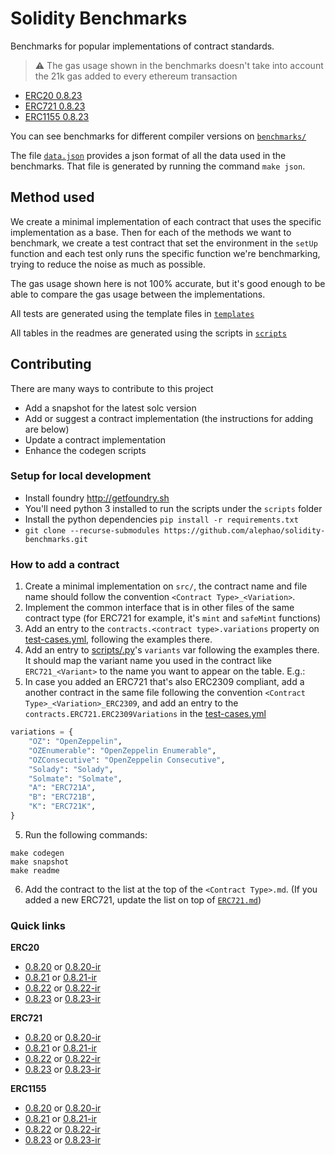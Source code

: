 # Solidity Benchmarks

Benchmarks for popular implementations of contract standards.

> ⚠️ The gas usage shown in the benchmarks doesn't take into account the 21k gas added to every ethereum transaction

- [ERC20 0.8.23](benchmarks/0.8.23/ERC20.md)
- [ERC721 0.8.23](benchmarks/0.8.23/ERC721.md)
- [ERC1155 0.8.23](benchmarks/0.8.23/ERC1155.md)

You can see benchmarks for different compiler versions on [`benchmarks/`](benchmarks)

The file [`data.json`](data.json) provides a json format of all the data used in the benchmarks. That file is generated by running the command `make json`.

## Method used

We create a minimal implementation of each contract that uses the specific implementation as a base. Then for each of the methods we want to benchmark, we create a test contract that set the environment in the `setUp` function and each test only runs the specific function we're benchmarking, trying to reduce the noise as much as possible.

The gas usage shown here is not 100% accurate, but it's good enough to be able to compare the gas usage between the implementations.

All tests are generated using the template files in [`templates`](templates)

All tables in the readmes are generated using the scripts in [`scripts`](scripts)

## Contributing

There are many ways to contribute to this project

- Add a snapshot for the latest solc version
- Add or suggest a contract implementation (the instructions for adding are below)
- Update a contract implementation
- Enhance the codegen scripts

### Setup for local development

- Install foundry http://getfoundry.sh
- You'll need python 3 installed to run the scripts under the `scripts` folder
- Install the python dependencies `pip install -r requirements.txt`
- `git clone --recurse-submodules https://github.com/alephao/solidity-benchmarks.git`

### How to add a contract

1. Create a minimal implementation on `src/`, the contract name and file name should follow the convention `<Contract Type>_<Variation>`.
2. Implement the common interface that is in other files of the same contract type (for ERC721 for example, it's `mint` and `safeMint` functions)
3. Add an entry to the `contracts.<contract type>.variations` property on [test-cases.yml](test-cases.yml), following the examples there.
4. Add an entry to [scripts/<contract type>.py](scripts)'s `variants` var following the examples there. It should map the variant name you used in the contract like `ERC721_<Variant>` to the name you want to appear on the table. E.g.:
5. In case you added an ERC721 that's also ERC2309 compliant, add a another contract in the same file following the convention `<Contract Type>_<Variation>_ERC2309`, and add an entry to the `contracts.ERC721.ERC2309Variations` in the [test-cases.yml](test-cases.yml)

```python
variations = {
    "OZ": "OpenZeppelin",
    "OZEnumerable": "OpenZeppelin Enumerable",
    "OZConsecutive": "OpenZeppelin Consecutive",
    "Solady": "Solady",
    "Solmate": "Solmate",
    "A": "ERC721A",
    "B": "ERC721B",
    "K": "ERC721K",
}
```


5. Run the following commands:

```console
make codegen
make snapshot
make readme
```


6. Add the contract to the list at the top of the `<Contract Type>.md`. (If you added a new ERC721, update the list on top of [`ERC721.md`](ERC721.md))

### Quick links

**ERC20**

* [0.8.20](benchmarks/0.8.20/ERC20.md) or [0.8.20-ir](benchmarks/0.8.20-via-ir/ERC20.md)
* [0.8.21](benchmarks/0.8.21/ERC21.md) or [0.8.21-ir](benchmarks/0.8.21-via-ir/ERC20.md)
* [0.8.22](benchmarks/0.8.22/ERC22.md) or [0.8.22-ir](benchmarks/0.8.22-via-ir/ERC20.md)
* [0.8.23](benchmarks/0.8.23/ERC23.md) or [0.8.23-ir](benchmarks/0.8.23-via-ir/ERC20.md)


**ERC721**

* [0.8.20](benchmarks/0.8.20/ERC721.md) or [0.8.20-ir](benchmarks/0.8.20-via-ir/ERC721.md)
* [0.8.21](benchmarks/0.8.21/ERC721.md) or [0.8.21-ir](benchmarks/0.8.21-via-ir/ERC721.md)
* [0.8.22](benchmarks/0.8.22/ERC721.md) or [0.8.22-ir](benchmarks/0.8.22-via-ir/ERC721.md)
* [0.8.23](benchmarks/0.8.23/ERC721.md) or [0.8.23-ir](benchmarks/0.8.23-via-ir/ERC721.md)


**ERC1155**

* [0.8.20](benchmarks/0.8.20/ERC1155.md) or [0.8.20-ir](benchmarks/0.8.20-via-ir/ERC1155.md)
* [0.8.21](benchmarks/0.8.21/ERC1155.md) or [0.8.21-ir](benchmarks/0.8.21-via-ir/ERC1155.md)
* [0.8.22](benchmarks/0.8.22/ERC1155.md) or [0.8.22-ir](benchmarks/0.8.22-via-ir/ERC1155.md)
* [0.8.23](benchmarks/0.8.23/ERC1155.md) or [0.8.23-ir](benchmarks/0.8.23-via-ir/ERC1155.md)

